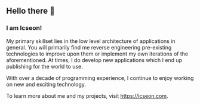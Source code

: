 Hello there 👋
---
### I am Icseon!

My primary skillset lies in the low level architecture of applications in general.  You will primarily find me reverse engineering pre-existing technologies to improve upon them or implement my own iterations of the aforementioned. At times, I do develop new applications which I end up publishing for the world to use.

With over a decade of programming experience, I continue to enjoy working on new and exciting technology.

To learn more about me and my projects, visit https://icseon.com.
